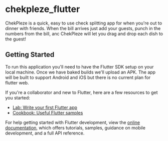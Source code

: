 # chekpleze_flutter

ChekPleze is a quick, easy to use check splitting app for when you're out to dinner with friends. When the bill arrives just add your guests, punch in the numbers from the bill, anc ChekPleze will let you drag and drop each dish to the guest!

## Getting Started

To run this application you'll need to have the Flutter SDK setup on your local machine. Once we have baked builds we'll upload an APK. The app will be built to support Android and iOS but there is no current plan for flutter web. 

If you're a collaborator and new to Flutter, here are a few resources to get you started:

- [Lab: Write your first Flutter app](https://docs.flutter.dev/get-started/codelab)
- [Cookbook: Useful Flutter samples](https://docs.flutter.dev/cookbook)

For help getting started with Flutter development, view the
[online documentation](https://docs.flutter.dev/), which offers tutorials,
samples, guidance on mobile development, and a full API reference.
